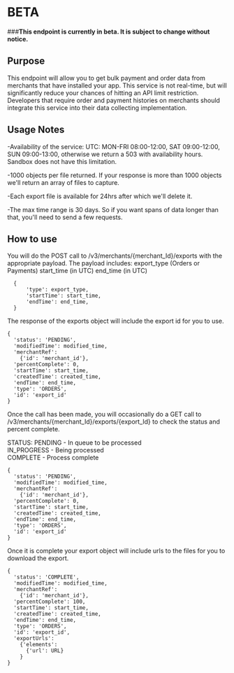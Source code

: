 BETA
==========
###****This endpoint is currently in beta. It is subject to change without notice.****




Purpose
------------
This endpoint will allow you to get bulk payment and order data from merchants that have installed your app. This service is not real-time, but will significantly reduce your chances of hitting an API limit restriction. Developers that require order and payment histories on merchants should integrate this service into their data collecting implementation. 


Usage Notes
------------
-Availability of the service:
UTC: MON-FRI 08:00-12:00, SAT 09:00-12:00, SUN 09:00-13:00, otherwise we return a 503 with availability hours. 
Sandbox does not have this limitation.


-1000 objects per file returned. If your response is more than 1000 objects we'll return an array of files to capture.


-Each export file is available for 24hrs after which we'll delete it.


-The max time range is 30 days. So if you want spans of data longer than that, you'll need to send a few requests.




How to use
------------
You will do the POST call to /v3/merchants/{merchant_Id}/exports with the appropriate payload.
The payload includes:
  export_type (Orders or Payments)
  start_time (in UTC)
  end_time (in UTC)
  ```
    {
        'type': export_type,
        'startTime': start_time,
        'endTime': end_time,
    }
  ```


The response of the exports object will include the export id for you to use. 
```
{
  'status': 'PENDING', 
  'modifiedTime': modified_time, 
  'merchantRef': 
    {'id': 'merchant_id'},
  'percentComplete': 0, 
  'startTime': start_time, 
  'createdTime': created_time, 
  'endTime': end_time, 
  'type': 'ORDERS', 
  'id': 'export_id'
}
```


Once the call has been made, you will occasionally do a GET call to /v3/merchants/{merchant_Id}/exports/{export_Id} to check the status and percent complete.


STATUS: 
PENDING - In queue to be processed  
IN_PROGRESS - Being processed  
COMPLETE - Process complete


```
{
  'status': 'PENDING', 
  'modifiedTime': modified_time, 
  'merchantRef': 
    {'id': 'merchant_id'},
  'percentComplete': 0, 
  'startTime': start_time, 
  'createdTime': created_time, 
  'endTime': end_time, 
  'type': 'ORDERS', 
  'id': 'export_id'
}
```


Once it is complete your export object will include urls to the files for you to download the export.


```
{
  'status': 'COMPLETE', 
  'modifiedTime': modified_time, 
  'merchantRef': 
    {'id': 'merchant_id'},
  'percentComplete': 100, 
  'startTime': start_time, 
  'createdTime': created_time, 
  'endTime': end_time, 
  'type': 'ORDERS', 
  'id': 'export_id',
  'exportUrls': 
    {'elements':
      {'url': URL}
    }
}
```




